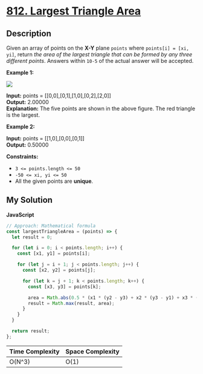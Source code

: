 # [812. Largest Triangle Area](https://leetcode.com/problems/largest-triangle-area)

## Description

Given an array of points on the **X-Y** plane `points` where `points[i] = [xi, yi]`, return _the area of the largest triangle that can be formed by any three different points_. Answers within `10-5` of the actual answer will be accepted.

**Example 1:**

![](https://s3-lc-upload.s3.amazonaws.com/uploads/2018/04/04/1027.png)

**Input:** points = \[\[0,0\],\[0,1\],\[1,0\],\[0,2\],\[2,0\]\]  
**Output:** 2.00000  
**Explanation:** The five points are shown in the above figure. The red triangle is the largest.

**Example 2:**

**Input:** points = \[\[1,0\],\[0,0\],\[0,1\]\]  
**Output:** 0.50000

**Constraints:**

- `3 <= points.length <= 50`
- `-50 <= xi, yi <= 50`
- All the given points are **unique**.

## My Solution

**JavaScript**

```js
// Approach: Mathematical formula
const largestTriangleArea = (points) => {
  let result = 0;

  for (let i = 0; i < points.length; i++) {
    const [x1, y1] = points[i];

    for (let j = i + 1; j < points.length; j++) {
      const [x2, y2] = points[j];

      for (let k = j + 1; k < points.length; k++) {
        const [x3, y3] = points[k];

        area = Math.abs(0.5 * (x1 * (y2 - y3) + x2 * (y3 - y1) + x3 * (y1 - y2)));
        result = Math.max(result, area);
      }
    }
  }

  return result;
};
```

| Time Complexity | Space Complexity |
| --------------- | ---------------- |
| O(N^3)          | O(1)             |
